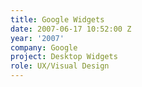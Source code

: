 ```yaml
---
title: Google Widgets
date: 2007-06-17 10:52:00 Z
year: '2007'
company: Google
project: Desktop Widgets
role: UX/Visual Design
---
```


